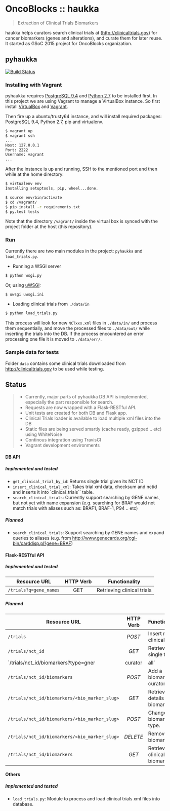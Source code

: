 # OncoBlocks :: haukka

> Extraction of Clinical Trials Biomarkers

haukka helps curators search clinical trials at (http://clinicaltrials.gov) for cancer biomarkers (genes and alterations), and curate them for later reuse. It started as GSoC 2015 project for OncoBlocks organization.

## pyhaukka
[![Build Status](https://travis-ci.org/mlatief/haukka.svg?branch=pyhaukka-experiment)](https://travis-ci.org/mlatief/haukka)

### Installing with Vagrant

pyhaukka requires [PostgreSQL 9.4](http://www.postgresql.org/) and [Python 2.7](http://python.org/) to be installed first. In this project we are using Vagrant to manage a VirtualBox instance. So first install [VirtualBox](https://www.virtualbox.org/) and [Vagrant](https://www.vagrantup.com/).

Then fire up a ubuntu/trusty64 instance, and will install required packages: PostgreSQL 9.4, Python 2.7, pip and virtualenv.

```sh
$ vagrant up
$ vagrant ssh
...
Host: 127.0.0.1
Port: 2222
Username: vagrant
...
```

After the instance is up and running, SSH to the mentioned port and then while at the home directory:

```sh
$ virtualenv env
Installing setuptools, pip, wheel...done.

$ source env/bin/activate
$ cd /vagrant/
$ pip install -r requirements.txt
$ py.test tests
```

Note that the directory `/vagrant/` inside the virtual box is synced with the project folder at the host (this repository).

### Run

Currently there are two main modules in the project: `pyhaukka` and `load_trials.py`.

* Running a WSGI server
```sh
$ python wsgi.py
```

Or, using [uWSGI](https://github.com/unbit/uwsgi):

```sh
$ uwsgi uwsgi.ini
```

* Loading clinical trials from `./data/in`
```sh
$ python load_trials.py
```

This process will look for new `NCTxxx.xml` files in `./data/in/` and process them sequentially, and move the processed files to `./data/out/` while inserting the trials into the DB. If the process encountered an error processing one file it is moved to `./data/err/`.

### Sample data for tests

Folder `data` contains some clinical trials downloaded from http://clinicaltrials.gov to be used while testing.

## Status

> * Currently, major parts of pyhaukka DB API is implemented, especially the part responsible for search. 
> * Requests are now wrapped with a Flask-RESTful API. 
> * Unit tests are created for both DB and Flask app.
> * Clinical Trials loader is available to load multiple xml files into the DB
> * Static files are being served smartly (cache ready, gzipped .. etc) using WhiteNoise
> * Continous integration using TravisCI
> * Vagrant development environments

#### DB API
##### Implemented and tested
* `get_clinical_trial_by_id`: Returns single trial given its NCT ID
* `insert_clinical_trial_xml`: Takes trial xml data, checksum and nctid and inserts it into `clinical_trials`` table.
* `search_clinical_trials`: Currently support searching by GENE names, but not yet with name expansion (e.g. searching for BRAF would not match trials with aliases such as: BRAF1, BRAF-1, P94 .. etc)

##### Planned
* `search_clinical_trials`: Support searching by GENE names and expand queries to aliases (e.g. from http://www.genecards.org/cgi-bin/carddisp.pl?gene=BRAF)

#### Flask-RESTful API

##### Implemented and tested
Resource URL | HTTP Verb | Functionality |
-------------| :---------: |---------------|
`/trials?q=gene_names`   | GET       | Retrieving clinical trials   |

##### Planned
Resource URL | HTTP Verb | Functionality 
-------------| :---------: |---------------
`/trials`   | _POST_      | Insert new clinical trial
`/trials/nct_id`   | _GET_      | Retrieve a single trial
`/trials/nct_id/biomarkers?type=gner|curator|all`  | _GET_ | Retrieve clinical trial's biomarkers
`/trials/nct_id/biomarkers`   | _POST_ | Add a biomarker by curator 
`/trials/nct_id/biomarkers/<bio_marker_slug>`  | _GET_ | Retrieve details about biomarker.
`/trials/nct_id/biomarkers/<bio_marker_slug>`  | _POST_ | Change biomarker type.
`/trials/nct_id/biomarkers/<bio_marker_slug>`  | _DELETE_ | Removes a biomarker.
`/trials/nct_id/biomarkers`  | _GET_ | Retrieve clinical trial's biomarkers.

#### Others

##### Implemented and tested

* `load_trials.py`: Module to process and load clinical trials xml files into database.

